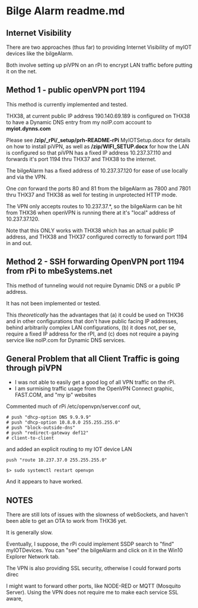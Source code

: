 # Bilge Alarm readme.md

## Internet Visibility

There are two approaches (thus far) to providing Internet Visibility of myIOT devices like the bilgeAlarm.

Both involve setting up piVPN on an rPi to encrypt LAN traffic before putting it on the net.

## Method 1 - public openVPN port 1194

This method is currently implemented and tested.

THX38, at current public IP address 190.140.69.189 is configured on THX38 to have a Dynamic DNS
entry from my noIP.com account to **myiot.dynns.com**

Please see **/zip/_rPi/_setup/prh-README-rPi** MyIOTSetup.docx for details on how to install piVPN, as well
as **/zip/WIFI_SETUP.docx** for how the LAN is configured so that piVPN has a fixed IP address 10.237.37.110
and forwards it's port 1194 thru THX37 and THX38 to the internet.

The bilgeAlarm has a fixed address of 10.237.37.120 for ease of use locally and via the VPN.

One *can* forward the ports 80 and 81 from the bilgeAlarm as 7800 and 7801 thru THX37 and THX38
as well for testing in unprotected HTTP mode.

The VPN only accepts routes to 10.237.37.*, so the bilgeAlarm can be hit from THX36 when
openVPN is running there at it's "local" address of 10.237.37.120.

Note that this ONLY works with THX38 which has an actual public IP address, and
THX38 and THX37 configured correctly to forward port 1194 in and out.


## Method 2 - SSH forwarding OpenVPN port 1194 from rPi to mbeSystems.net

This method of tunneling would not require Dynamic DNS or a public IP address.

It has not been implemented or tested.

This *theoretically* has the advantages that (a) it could be used on THX36 and in other
configurations that don't have public facing IP addresses, behind arbitrarily complex
LAN configurations, (b) it does not, per se, require a fixed IP address for the rPI,
and (c) does not require a paying service like noIP.com for Dynamic DNS services.


## General Problem that all Client Traffic is going through piVPN

- I was not able to easily get a good log of all VPN traffic on the rPi.
- I am surmising traffic usage from the OpenVPN Connect graphic, FAST.COM, and "my ip" websites

Commented much of rPi /etc/openvpn/server.conf out,

```
# push "dhcp-option DNS 9.9.9.9"
# push "dhcp-option 10.8.0.0 255.255.255.0"
# push "block-outside-dns"
# push "redirect-gateway def12"
# client-to-client
```

and added an explicit routing to my IOT device LAN

```
push "route 10.237.37.0 255.255.255.0"
```

```
$> sudo systemctl restart openvpn
```


And it appears to have worked.


## NOTES

There are still lots of issues with the slowness of webSockets,
and haven't been able to get an OTA to work from THX36 yet.

It is generally slow.

Eventually, I suppose, the rPi could implement SSDP search to "find" myIOTDevices.
You can "see" the bilgeAlarm and click on it in the Win10 Explorer Network tab.

The VPN is also providing SSL security, otherwise I could forward ports direc

I might want to forward other ports, like NODE-RED or MQTT (Mosquito Server).
Using the VPN does not require me to make each service SSL aware,
